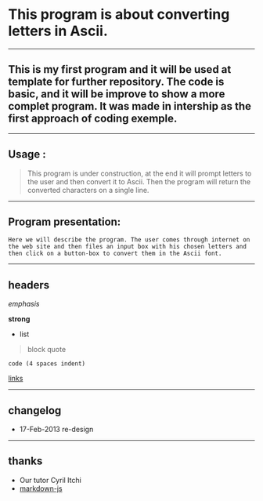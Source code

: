 # This program is about converting letters in Ascii.
----
## This is my first program and it will be used at template for further repository. The code is basic, and it will be improve to show a more complet program. It was made in intership as the first approach of coding exemple.
----
## Usage :

> This program is under construction, at the end it will prompt letters to the user and then convert it to Ascii. Then the program will return the converted characters on a single line.

----
## Program presentation:
	
	Here we will describe the program. The user comes through internet on the web site and then files an input box with his chosen letters and then click on a button-box to convert them in the Ascii font.

----
## headers

*emphasis*

**strong**

* list

>block quote

    code (4 spaces indent)
[links](http://wikipedia.org)

----
## changelog
* 17-Feb-2013 re-design

----
## thanks
 
* Our tutor Cyril Itchi
* [markdown-js](https://github.com/evilstreak/markdown-js)
